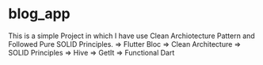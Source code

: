 # blog_app

This is a simple Project in which I have use Clean Archiotecture Pattern and Followed Pure SOLID Principles.
=> Flutter Bloc
=> Clean Architecture
=> SOLID Principles
=> Hive 
=> GetIt
=> Functional Dart

